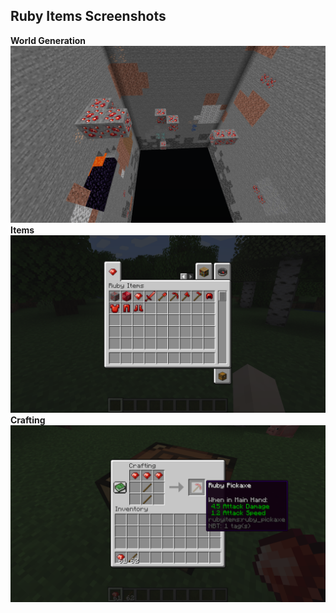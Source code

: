 <h2>Ruby Items Screenshots</h2>  

__World Generation__
<img src="/screenshots/worldgen.png"/>
__Items__
<img src="/screenshots/items.png">
__Crafting__
<img src="/screenshots/craft.png">
